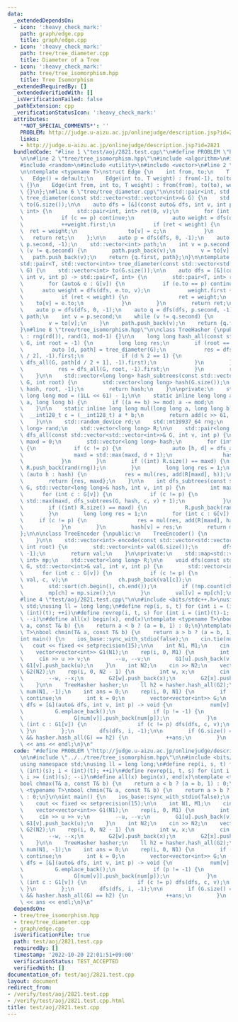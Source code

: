 ```yaml
---
data:
  _extendedDependsOn:
  - icon: ':heavy_check_mark:'
    path: graph/edge.cpp
    title: graph/edge.cpp
  - icon: ':heavy_check_mark:'
    path: tree/tree_diameter.cpp
    title: Diameter of a Tree
  - icon: ':heavy_check_mark:'
    path: tree/tree_isomorphism.hpp
    title: Tree Isomorphism
  _extendedRequiredBy: []
  _extendedVerifiedWith: []
  _isVerificationFailed: false
  _pathExtension: cpp
  _verificationStatusIcon: ':heavy_check_mark:'
  attributes:
    '*NOT_SPECIAL_COMMENTS*': ''
    PROBLEM: http://judge.u-aizu.ac.jp/onlinejudge/description.jsp?id=2821
    links:
    - http://judge.u-aizu.ac.jp/onlinejudge/description.jsp?id=2821
  bundledCode: "#line 1 \"test/aoj/2821.test.cpp\"\n#define PROBLEM \"http://judge.u-aizu.ac.jp/onlinejudge/description.jsp?id=2821\"\
    \n\n#line 2 \"tree/tree_isomorphism.hpp\"\n#include <algorithm>\n#include <map>\n\
    #include <random>\n#include <utility>\n#include <vector>\n#line 2 \"graph/edge.cpp\"\
    \n\ntemplate <typename T>\nstruct Edge {\n    int from, to;\n    T weight;\n \
    \   Edge() = default;\n    Edge(int to, T weight) : from(-1), to(to), weight(weight)\
    \ {}\n    Edge(int from, int to, T weight) : from(from), to(to), weight(weight)\
    \ {}\n};\n#line 6 \"tree/tree_diameter.cpp\"\n\nstd::pair<int, std::vector<int>>\
    \ tree_diameter(const std::vector<std::vector<int>>& G) {\n    std::vector<int>\
    \ to(G.size());\n\n    auto dfs = [&](const auto& dfs, int v, int p) -> std::pair<int,\
    \ int> {\n        std::pair<int, int> ret(0, v);\n        for (int c : G[v]) {\n\
    \            if (c == p) continue;\n            auto weight = dfs(dfs, c, v);\n\
    \            ++weight.first;\n            if (ret < weight) {\n              \
    \  ret = weight;\n                to[v] = c;\n            }\n        }\n     \
    \   return ret;\n    };\n\n    auto p = dfs(dfs, 0, -1);\n    auto q = dfs(dfs,\
    \ p.second, -1);\n    std::vector<int> path;\n    int v = p.second;\n    while\
    \ (v != q.second) {\n        path.push_back(v);\n        v = to[v];\n    }\n \
    \   path.push_back(v);\n    return {q.first, path};\n}\n\ntemplate <typename T>\n\
    std::pair<T, std::vector<int>> tree_diameter(const std::vector<std::vector<Edge<T>>>&\
    \ G) {\n    std::vector<int> to(G.size());\n\n    auto dfs = [&](const auto& dfs,\
    \ int v, int p) -> std::pair<T, int> {\n        std::pair<T, int> ret(0, v);\n\
    \        for (auto& e : G[v]) {\n            if (e.to == p) continue;\n      \
    \      auto weight = dfs(dfs, e.to, v);\n            weight.first += e.weight;\n\
    \            if (ret < weight) {\n                ret = weight;\n            \
    \    to[v] = e.to;\n            }\n        }\n        return ret;\n    };\n\n\
    \    auto p = dfs(dfs, 0, -1);\n    auto q = dfs(dfs, p.second, -1);\n    std::vector<int>\
    \ path;\n    int v = p.second;\n    while (v != q.second) {\n        path.push_back(v);\n\
    \        v = to[v];\n    }\n    path.push_back(v);\n    return {q.first, path};\n\
    }\n#line 8 \"tree/tree_isomorphism.hpp\"\n\nclass TreeHasher {\npublic:\n    TreeHasher()\
    \ : rng(rd()), rand(1, mod-1) {}\n\n    long long hash_all(const std::vector<std::vector<int>>&\
    \ G, int root = -1) {\n        long long res;\n        if (root == -1) {\n   \
    \         auto [d, path] = tree_diameter(G);\n            res = dfs_all(G, path[d\
    \ / 2], -1).first;\n            if (d % 2 == 1) {\n                res = std::min(res,\
    \ dfs_all(G, path[d / 2 + 1], -1).first);\n            }\n        } else {\n \
    \           res = dfs_all(G, root, -1).first;\n        }\n        return res;\n\
    \    }\n\n    std::vector<long long> hash_subtrees(const std::vector<std::vector<int>>&\
    \ G, int root) {\n        std::vector<long long> hash(G.size());\n        dfs_subtrees(G,\
    \ hash, root, -1);\n        return hash;\n    }\n\nprivate:\n    static constexpr\
    \ long long mod = (1LL << 61) - 1;\n\n    static inline long long add(long long\
    \ a, long long b) {\n        if ((a += b) >= mod) a -= mod;\n        return a;\n\
    \    }\n\n    static inline long long mul(long long a, long long b) {\n      \
    \  __int128_t c = (__int128_t) a * b;\n        return add(c >> 61, c & mod);\n\
    \    }\n\n    std::random_device rd;\n    std::mt19937_64 rng;\n    std::uniform_int_distribution<long\
    \ long> rand;\n    std::vector<long long> R;\n\n    std::pair<long long, int>\
    \ dfs_all(const std::vector<std::vector<int>>& G, int v, int p) {\n        int\
    \ maxd = 0;\n        std::vector<long long> hash;\n        for (int c : G[v])\
    \ {\n            if (c != p) {\n                auto [h, d] = dfs_all(G, c, v);\n\
    \                maxd = std::max(maxd, d + 1);\n                hash.push_back(h);\n\
    \            }\n        }\n        if ((int) R.size() == maxd) {\n           \
    \ R.push_back(rand(rng));\n        }\n        long long res = 1;\n        for\
    \ (auto h : hash) {\n            res = mul(res, add(R[maxd], h));\n        }\n\
    \        return {res, maxd};\n    }\n\n    int dfs_subtrees(const std::vector<std::vector<int>>&\
    \ G, std::vector<long long>& hash, int v, int p) {\n        int maxd = 0;\n  \
    \      for (int c : G[v]) {\n            if (c != p) {\n                maxd =\
    \ std::max(maxd, dfs_subtrees(G, hash, c, v) + 1);\n            }\n        }\n\
    \        if ((int) R.size() == maxd) {\n            R.push_back(rand(rng));\n\
    \        }\n        long long res = 1;\n        for (int c : G[v]) {\n       \
    \     if (c != p) {\n                res = mul(res, add(R[maxd], hash[c]));\n\
    \            }\n        }\n        hash[v] = res;\n        return maxd;\n    }\n\
    };\n\n\nclass TreeEncoder {\npublic:\n    TreeEncoder() {\n        mp[{}] = 0;\n\
    \    }\n\n    std::vector<int> encode(const std::vector<std::vector<int>>& G,\
    \ int root) {\n        std::vector<int> val(G.size());\n        dfs(G, val, root,\
    \ -1);\n        return val;\n    }\n\nprivate:\n    std::map<std::vector<int>,\
    \ int> mp;\n    std::vector<long long> R;\n\n    void dfs(const std::vector<std::vector<int>>&\
    \ G, std::vector<int>& val, int v, int p) {\n        std::vector<int> ch;\n  \
    \      for (int c : G[v]) {\n            if (c != p) {\n                dfs(G,\
    \ val, c, v);\n                ch.push_back(val[c]);\n            }\n        }\n\
    \        std::sort(ch.begin(), ch.end());\n        if (!mp.count(ch)) {\n    \
    \        mp[ch] = mp.size();\n        }\n        val[v] = mp[ch];\n    }\n};\n\
    #line 4 \"test/aoj/2821.test.cpp\"\n\n#include <bits/stdc++.h>\nusing namespace\
    \ std;\nusing ll = long long;\n#define rep(i, s, t) for (int i = (int)(s); i <\
    \ (int)(t); ++i)\n#define revrep(i, t, s) for (int i = (int)(t)-1; i >= (int)(s);\
    \ --i)\n#define all(x) begin(x), end(x)\ntemplate <typename T>\nbool chmax(T&\
    \ a, const T& b) {\n    return a < b ? (a = b, 1) : 0;\n}\ntemplate <typename\
    \ T>\nbool chmin(T& a, const T& b) {\n    return a > b ? (a = b, 1) : 0;\n}\n\n\
    int main() {\n    ios_base::sync_with_stdio(false);\n    cin.tie(nullptr);\n \
    \   cout << fixed << setprecision(15);\n\n    int N1, M1;\n    cin >> N1 >> M1;\n\
    \    vector<vector<int>> G1(N1);\n    rep(i, 0, M1) {\n        int u, v;\n   \
    \     cin >> u >> v;\n        --u, --v;\n        G1[u].push_back(v);\n       \
    \ G1[v].push_back(u);\n    }\n    int N2;\n    cin >> N2;\n    vector<vector<int>>\
    \ G2(N2);\n    rep(i, 0, N2 - 1) {\n        int w, x;\n        cin >> w >> x;\n\
    \        --w, --x;\n        G2[w].push_back(x);\n        G2[x].push_back(w);\n\
    \    }\n\n    TreeHasher hasher;\n    ll h2 = hasher.hash_all(G2);\n\n    vector<int>\
    \ num(N1, -1);\n    int ans = 0;\n    rep(i, 0, N1) {\n        if (num[i] != -1)\
    \ continue;\n        int k = 0;\n        vector<vector<int>> G;\n        auto\
    \ dfs = [&](auto& dfs, int v, int p) -> void {\n            num[v] = k++;\n  \
    \          G.emplace_back();\n            if (p != -1) {\n                G[num[p]].push_back(num[v]);\n\
    \                G[num[v]].push_back(num[p]);\n            }\n            for\
    \ (int c : G1[v]) {\n                if (c != p) dfs(dfs, c, v);\n           \
    \ }\n        };\n        dfs(dfs, i, -1);\n\n        if (G.size() == G2.size()\
    \ && hasher.hash_all(G) == h2) {\n            ++ans;\n        }\n    }\n    cout\
    \ << ans << endl;\n}\n"
  code: "#define PROBLEM \"http://judge.u-aizu.ac.jp/onlinejudge/description.jsp?id=2821\"\
    \n\n#include \"../../tree/tree_isomorphism.hpp\"\n\n#include <bits/stdc++.h>\n\
    using namespace std;\nusing ll = long long;\n#define rep(i, s, t) for (int i =\
    \ (int)(s); i < (int)(t); ++i)\n#define revrep(i, t, s) for (int i = (int)(t)-1;\
    \ i >= (int)(s); --i)\n#define all(x) begin(x), end(x)\ntemplate <typename T>\n\
    bool chmax(T& a, const T& b) {\n    return a < b ? (a = b, 1) : 0;\n}\ntemplate\
    \ <typename T>\nbool chmin(T& a, const T& b) {\n    return a > b ? (a = b, 1)\
    \ : 0;\n}\n\nint main() {\n    ios_base::sync_with_stdio(false);\n    cin.tie(nullptr);\n\
    \    cout << fixed << setprecision(15);\n\n    int N1, M1;\n    cin >> N1 >> M1;\n\
    \    vector<vector<int>> G1(N1);\n    rep(i, 0, M1) {\n        int u, v;\n   \
    \     cin >> u >> v;\n        --u, --v;\n        G1[u].push_back(v);\n       \
    \ G1[v].push_back(u);\n    }\n    int N2;\n    cin >> N2;\n    vector<vector<int>>\
    \ G2(N2);\n    rep(i, 0, N2 - 1) {\n        int w, x;\n        cin >> w >> x;\n\
    \        --w, --x;\n        G2[w].push_back(x);\n        G2[x].push_back(w);\n\
    \    }\n\n    TreeHasher hasher;\n    ll h2 = hasher.hash_all(G2);\n\n    vector<int>\
    \ num(N1, -1);\n    int ans = 0;\n    rep(i, 0, N1) {\n        if (num[i] != -1)\
    \ continue;\n        int k = 0;\n        vector<vector<int>> G;\n        auto\
    \ dfs = [&](auto& dfs, int v, int p) -> void {\n            num[v] = k++;\n  \
    \          G.emplace_back();\n            if (p != -1) {\n                G[num[p]].push_back(num[v]);\n\
    \                G[num[v]].push_back(num[p]);\n            }\n            for\
    \ (int c : G1[v]) {\n                if (c != p) dfs(dfs, c, v);\n           \
    \ }\n        };\n        dfs(dfs, i, -1);\n\n        if (G.size() == G2.size()\
    \ && hasher.hash_all(G) == h2) {\n            ++ans;\n        }\n    }\n    cout\
    \ << ans << endl;\n}\n"
  dependsOn:
  - tree/tree_isomorphism.hpp
  - tree/tree_diameter.cpp
  - graph/edge.cpp
  isVerificationFile: true
  path: test/aoj/2821.test.cpp
  requiredBy: []
  timestamp: '2022-10-20 22:01:51+09:00'
  verificationStatus: TEST_ACCEPTED
  verifiedWith: []
documentation_of: test/aoj/2821.test.cpp
layout: document
redirect_from:
- /verify/test/aoj/2821.test.cpp
- /verify/test/aoj/2821.test.cpp.html
title: test/aoj/2821.test.cpp
---
```

